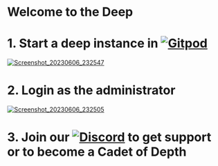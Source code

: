# Welcome to the Deep

# 1. Start a deep instance in [![Gitpod](https://img.shields.io/badge/Gitpod-ready--to--code-blue?logo=gitpod)](https://gitpod.io/#https://github.com/deep-foundation/dev)

[![Screenshot_20230606_232547](https://github.com/deep-foundation/.github/assets/1431904/34acf5f6-845a-43d6-89be-3a865a1e9654)](https://www.youtube.com/watch?v=MBZZDDASrqo)

# 2. Login as the administrator

[![Screenshot_20230606_232505](https://github.com/deep-foundation/.github/assets/1431904/11fefd6b-1e91-4e32-bf30-674e8d7dd44a)](https://www.youtube.com/watch?v=WNyz_jp9cAk)

# 3. Join our [![Discord](https://badgen.net/badge/icon/discord?icon=discord&label&color=purple)](https://discord.gg/deep-foundation) to get support or to become a Cadet of Depth

